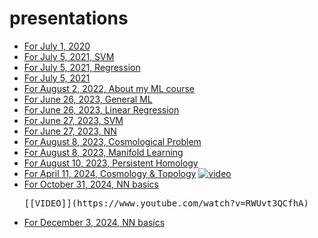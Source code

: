 # presentations
* [For July 1, 2020](https://colab.research.google.com/github/fbeilstein/presentations/blob/master/presentation_for_July_1_2020.ipynb)
* [For July 5, 2021, SVM](https://colab.research.google.com/github/fbeilstein/presentations/blob/master/svm_problem_for_July_5_2021.ipynb)
* [For July 5, 2021, Regression](https://colab.research.google.com/github/fbeilstein/presentations/blob/master/regression_problem_for_July_5_2021.ipynb)
* [For July 5, 2021](https://colab.research.google.com/github/fbeilstein/presentations/blob/master/presentation_for_July_5_2021.ipynb)
* [For August 2, 2022, About my ML course](https://colab.research.google.com/github/fbeilstein/presentations/blob/master/presentation_for_August_2_2022.ipynb)
* [For June 26, 2023, General ML](https://colab.research.google.com/github/fbeilstein/presentations/blob/master/presentation_for_June_26_2023_lecture_1.ipynb)
* [For June 26, 2023, Linear Regression](https://colab.research.google.com/github/fbeilstein/presentations/blob/master/presentation_for_June_26_2023_lecture_2.ipynb)
* [For June 27, 2023, SVM](https://colab.research.google.com/github/fbeilstein/presentations/blob/master/presentation_for_June_27_2023_lecture_1.ipynb)
* [For June 27, 2023, NN](https://colab.research.google.com/github/fbeilstein/presentations/blob/master/presentation_for_June_27_2023_lecture_2.ipynb)
* [For August 8, 2023, Cosmological Problem](https://colab.research.google.com/github/fbeilstein/presentations/blob/master/cosmological_problem_for_August_8_2023.ipynb)
* [For August 8, 2023, Manifold Learning](https://colab.research.google.com/github/fbeilstein/presentations/blob/master/presentation_for_August_8_2023.ipynb)
* [For August 10, 2023, Persistent Homology](https://colab.research.google.com/github/fbeilstein/presentations/blob/master/presentation_for_August_10_2023.ipynb)
* [For April 11, 2024, Cosmology & Topology](https://colab.research.google.com/github/fbeilstein/presentations/blob/master/presentation_for_April_11_2024.ipynb)
  [![video](https://upload.wikimedia.org/wikipedia/commons/thumb/b/b8/YouTube_play_button_icon_%282013%E2%80%932017%29.svg/320px-YouTube_play_button_icon_%282013%E2%80%932017%29.svg.png)](https://youtu.be/RAA6jNn8EOo?list=PLSGP3r1iKksP2sFnvFfEsg9BrS3Uj76aC)
* [For October 31, 2024, NN basics](https://colab.research.google.com/github/fbeilstein/presentations/blob/master/presentation_for_October_31_2024.ipynb)
  <pre>[[VIDEO]](https://www.youtube.com/watch?v=RWUvt3QCfhA)</pre>
* [For December 3, 2024, NN basics](https://colab.research.google.com/github/fbeilstein/presentations/blob/master/presentation_for_December_3_2024.ipynb)

